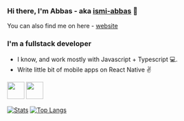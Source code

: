 ### Hi there, I'm Abbas - aka [ismi-abbas][twitter] 👋

You can also find me on here - [website][portfolio]

### I'm a fullstack developer

- I know, and work mostly with Javascript + Typescript 💻.
- Write little bit of mobile apps on React Native ✌️ 

<div>
<img height="40" src="https://user-images.githubusercontent.com/25181517/117447155-6a868a00-af3d-11eb-9cfe-245df15c9f3f.png" />
<img height="40" src="https://user-images.githubusercontent.com/25181517/183890598-19a0ac2d-e88a-4005-a8df-1ee36782fde1.png" />
</div>

[![Stats](https://github-readme-stats.vercel.app/api?username=ismi-abbas&theme=tokyonight&count_private=true&show_icons=true)](https://github.com/ismi-abbas?tab=repositories)
[![Top Langs](https://github-readme-stats.vercel.app/api/top-langs/?username=ismi-abbas&langs_count=6&layout=donut&theme=tokyonight&hide=css,html,asl,lua,shell)](https://github.com/ismi-abbas?tab=repositories)


[twitter]: https://twitter.com/ismiabbas_
[portfolio]: https://ismi-abbas-site.vercel.app/

